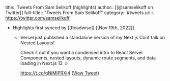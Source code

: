 title:: Tweets From Sam Selikoff (highlights)
author:: [[@samselikoff on Twitter]]
full-title:: "Tweets From Sam Selikoff"
category:: #tweets
url:: https://twitter.com/samselikoff

- Highlights first synced by [[Readwise]] [[Nov 19th, 2022]]
	- Vercel just published a standalone version of my Next.js Conf talk on Nested Layouts!
	  
	  Check it out if you want a condensed intro to React Server Components, nested layouts, dynamic route segments, and data loading in Next.js 13 ☺️
	  
	  https://t.co/gNiMIPRXl4 ([View Tweet](https://twitter.com/samselikoff/status/1585446719315058688))
